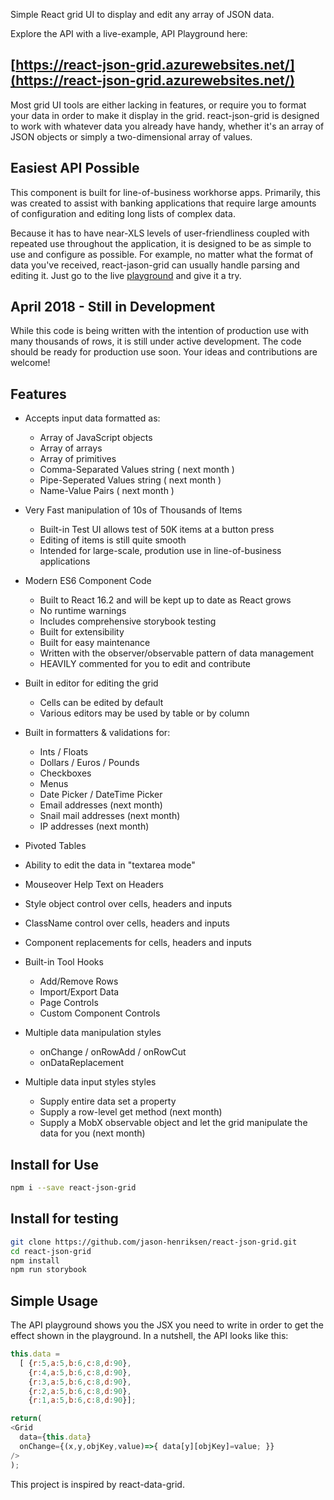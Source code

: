 

Simple React grid UI to display and edit any array of JSON data.

Explore the API with a live-example, API Playground here:
## [https://react-json-grid.azurewebsites.net/](https://react-json-grid.azurewebsites.net/)

Most grid UI tools are either lacking in features, or require you to format your data in order to make it display in the grid.  react-json-grid is designed to work with whatever data you already have handy, whether it's an array of JSON objects or simply a two-dimensional array of values.

## Easiest API Possible
This component is built for line-of-business workhorse apps.  Primarily, this was created to assist with banking applications that require large amounts of configuration and editing long lists of complex data.


Because it has to have near-XLS levels of user-friendliness coupled with repeated use throughout the application, it is designed to be as simple to use and configure as possible.  For example, no matter what the format of data you've received, react-jason-grid can usually handle parsing and editing it.  Just go to the live [playground](https://react-json-grid.azurewebsites.net/) and give it a try.

## April 2018 - Still in Development
While this code is being written with the intention of production use with many thousands of rows, it is still under active development.  The code should be ready for production use soon.  Your ideas and contributions are welcome!


## Features
- Accepts input data formatted as:
  - Array of JavaScript objects
  - Array of arrays
  - Array of primitives
  - Comma-Separated Values string ( next month )
  - Pipe-Seperated Values string ( next month )
  - Name-Value Pairs ( next month )

- Very Fast manipulation of 10s of Thousands of Items
  - Built-in Test UI allows test of 50K items at a button press
  - Editing of items is still quite smooth
  - Intended for large-scale, prodution use in line-of-business applications

- Modern ES6 Component Code
  - Built to React 16.2 and will be kept up to date as React grows
  - No runtime warnings
  - Includes comprehensive storybook testing
  - Built for extensibility
  - Built for easy maintenance
  - Written with the observer/observable pattern of data management
  - HEAVILY commented for you to edit and contribute

- Built in editor for editing the grid
  - Cells can be edited by default
  - Various editors may be used by table or by column

- Built in formatters & validations for:
  - Ints / Floats
  - Dollars / Euros / Pounds
  - Checkboxes
  - Menus
  - Date Picker / DateTime Picker
  - Email addresses (next month)
  - Snail mail addresses (next month)
  - IP addresses (next month)

- Pivoted Tables

- Ability to edit the data in "textarea mode"

- Mouseover Help Text on Headers

- Style object control over cells, headers and inputs

- ClassName control over cells, headers and inputs

- Component replacements for cells, headers and inputs 

- Built-in Tool Hooks
  - Add/Remove Rows
  - Import/Export Data
  - Page Controls
  - Custom Component Controls

- Multiple data manipulation styles
  - onChange / onRowAdd / onRowCut
  - onDataReplacement

- Multiple data input styles styles
  - Supply entire data set a property
  - Supply a row-level get method (next month)
  - Supply a MobX observable object and let the grid manipulate the data for you (next month)



## Install for Use
```bash
npm i --save react-json-grid
```

## Install for testing
```bash
git clone https://github.com/jason-henriksen/react-json-grid.git
cd react-json-grid
npm install
npm run storybook
```

## Simple Usage
The API playground shows you the JSX you need to write in order to get the effect shown in the playground.  In a nutshell, the API looks like this:

```javascript
this.data = 
  [ {r:5,a:5,b:6,c:8,d:90},
    {r:4,a:5,b:6,c:8,d:90},
    {r:3,a:5,b:6,c:8,d:90},
    {r:2,a:5,b:6,c:8,d:90},
    {r:1,a:5,b:6,c:8,d:90}];

return(
<Grid
  data={this.data}
  onChange={(x,y,objKey,value)=>{ data[y][objKey]=value; }}  
/>
);
```

This project is inspired by react-data-grid.


